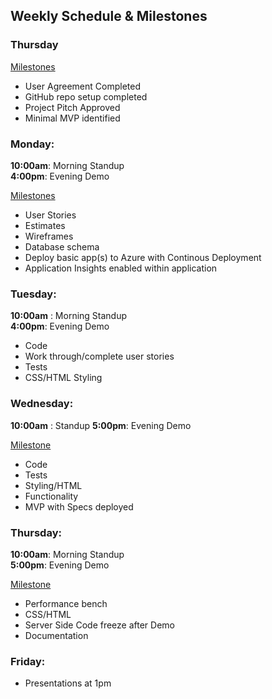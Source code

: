## Weekly Schedule & Milestones

### Thursday
<u>Milestones </u>
- User Agreement Completed
- GitHub repo setup completed
- Project Pitch Approved
- Minimal MVP identified

### Monday: <br /> 
**10:00am**: Morning Standup <br />
**4:00pm**: Evening Demo <br />

<u>Milestones</u><br />
- User Stories
- Estimates
- Wireframes
- Database schema
- Deploy basic app(s) to Azure with Continous Deployment
- Application Insights enabled within application

### Tuesday: <br /> 
**10:00am** : Morning Standup <br />
**4:00pm**: Evening Demo <br />

- Code
- Work through/complete user stories
- Tests
- CSS/HTML Styling

### Wednesday: <br /> 
**10:00am** : Standup
**5:00pm**: Evening Demo <br />

<u> Milestone </u> <br />
- Code 
- Tests
- Styling/HTML
- Functionality
- MVP with Specs deployed


### Thursday: <br /> 
**10:00am**:  Morning Standup <br />
**5:00pm**: Evening Demo <br />

<u> Milestone </u> <br />
- Performance bench
- CSS/HTML
- Server Side Code freeze after Demo
- Documentation

### Friday: <br /> 
  - Presentations at 1pm

